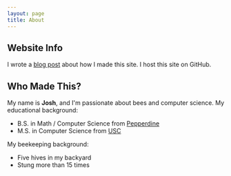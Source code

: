 ```yaml
---
layout: page
title: About
---
```


## Website Info

I wrote a [blog post](about-this-site.html) about how I made this site.  I host this site on GitHub.

## Who Made This?

My name is **Josh**, and I'm passionate about bees and computer science. My educational background:

* B.S. in Math / Computer Science from [Pepperdine](http://www.pepperdine.edu/)
* M.S. in Computer Science from [USC](https://www.cs.usc.edu)

My beekeeping background:  

* Five hives in my backyard
* Stung more than 15 times